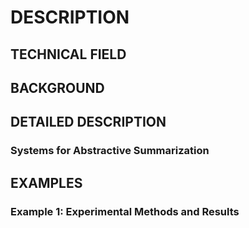 # DESCRIPTION

## TECHNICAL FIELD

## BACKGROUND

## DETAILED DESCRIPTION

### Systems for Abstractive Summarization

## EXAMPLES

### Example 1: Experimental Methods and Results

